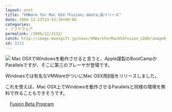```yaml
---
layout: post
title: "VMWare for Mac OSX「Fusion」&beta;版リリース"
date: 2006-12-23T23:43:30+09:00
categories:
- ソフトウェア
permalink: /2006/12/3132/
catch: http://image.moongift.jp/news/VMWareforMacOSXFusion_CD86/image0_thumb.png
id: 3112
---
```

[![](http://image.moongift.jp/news/VMWareforMacOSXFusion_CD86/image0_thumb.png)](http://image.moongift.jp/news/VMWareforMacOSXFusion_CD86/image02.png)&nbsp;Mac OSXでWindowsを動作させると言うと、Apple謹製のBootCampかParallelsですが、そこに第三のプレーヤが登場です。

 

Windowsでは有名なVMWareがついにMac OSX用β版をリリースしました。

 

これを使えば、Mac OSX上でWindowsを動作させるParallelsと同様の環境を無料で作ることもできそうです。

 

　[Fusion Beta Program](http://www.vmware.com/products/beta/fusion/)

